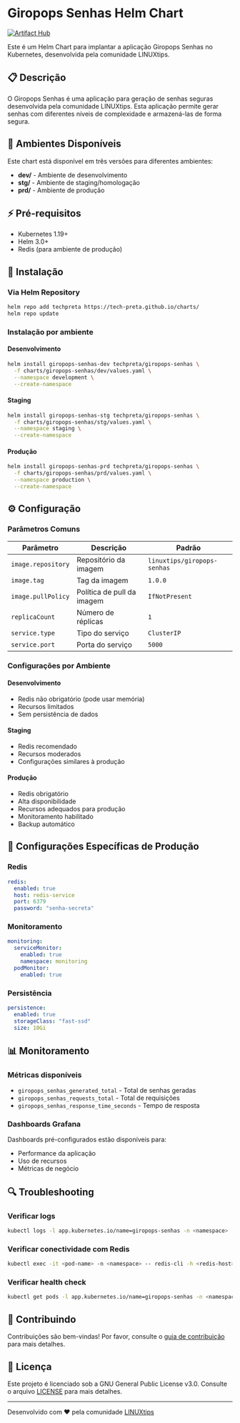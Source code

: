 # Giropops Senhas Helm Chart

[![Artifact Hub](https://img.shields.io/endpoint?url=https://artifacthub.io/badge/repository/techpreta)](https://artifacthub.io/packages/search?repo=techpreta)

Este é um Helm Chart para implantar a aplicação Giropops Senhas no Kubernetes, desenvolvida pela comunidade LINUXtips.

## 📋 Descrição

O Giropops Senhas é uma aplicação para geração de senhas seguras desenvolvida pela comunidade LINUXtips. Esta aplicação permite gerar senhas com diferentes níveis de complexidade e armazená-las de forma segura.

## 🎯 Ambientes Disponíveis

Este chart está disponível em três versões para diferentes ambientes:

- **dev/** - Ambiente de desenvolvimento
- **stg/** - Ambiente de staging/homologação
- **prd/** - Ambiente de produção

## ⚡ Pré-requisitos

- Kubernetes 1.19+
- Helm 3.0+
- Redis (para ambiente de produção)

## 🚀 Instalação

### Via Helm Repository

```bash
helm repo add techpreta https://tech-preta.github.io/charts/
helm repo update
```

### Instalação por ambiente

#### Desenvolvimento
```bash
helm install giropops-senhas-dev techpreta/giropops-senhas \
  -f charts/giropops-senhas/dev/values.yaml \
  --namespace development \
  --create-namespace
```

#### Staging
```bash
helm install giropops-senhas-stg techpreta/giropops-senhas \
  -f charts/giropops-senhas/stg/values.yaml \
  --namespace staging \
  --create-namespace
```

#### Produção
```bash
helm install giropops-senhas-prd techpreta/giropops-senhas \
  -f charts/giropops-senhas/prd/values.yaml \
  --namespace production \
  --create-namespace
```

## ⚙️ Configuração

### Parâmetros Comuns

| Parâmetro | Descrição | Padrão |
|-----------|-----------|---------|
| `image.repository` | Repositório da imagem | `linuxtips/giropops-senhas` |
| `image.tag` | Tag da imagem | `1.0.0` |
| `image.pullPolicy` | Política de pull da imagem | `IfNotPresent` |
| `replicaCount` | Número de réplicas | `1` |
| `service.type` | Tipo do serviço | `ClusterIP` |
| `service.port` | Porta do serviço | `5000` |

### Configurações por Ambiente

#### Desenvolvimento
- Redis não obrigatório (pode usar memória)
- Recursos limitados
- Sem persistência de dados

#### Staging
- Redis recomendado
- Recursos moderados
- Configurações similares à produção

#### Produção
- Redis obrigatório
- Alta disponibilidade
- Recursos adequados para produção
- Monitoramento habilitado
- Backup automático

## 🔧 Configurações Específicas de Produção

### Redis
```yaml
redis:
  enabled: true
  host: redis-service
  port: 6379
  password: "senha-secreta"
```

### Monitoramento
```yaml
monitoring:
  serviceMonitor:
    enabled: true
    namespace: monitoring
  podMonitor:
    enabled: true
```

### Persistência
```yaml
persistence:
  enabled: true
  storageClass: "fast-ssd"
  size: 10Gi
```

## 📊 Monitoramento

### Métricas disponíveis

- `giropops_senhas_generated_total` - Total de senhas geradas
- `giropops_senhas_requests_total` - Total de requisições
- `giropops_senhas_response_time_seconds` - Tempo de resposta

### Dashboards Grafana

Dashboards pré-configurados estão disponíveis para:
- Performance da aplicação
- Uso de recursos
- Métricas de negócio

## 🔍 Troubleshooting

### Verificar logs
```bash
kubectl logs -l app.kubernetes.io/name=giropops-senhas -n <namespace>
```

### Verificar conectividade com Redis
```bash
kubectl exec -it <pod-name> -n <namespace> -- redis-cli -h <redis-host> ping
```

### Verificar health check
```bash
kubectl get pods -l app.kubernetes.io/name=giropops-senhas -n <namespace>
```

## 🤝 Contribuindo

Contribuições são bem-vindas! Por favor, consulte o [guia de contribuição](../../../CONTRIBUTING.md) para mais detalhes.

## 📄 Licença

Este projeto é licenciado sob a GNU General Public License v3.0. Consulte o arquivo [LICENSE](../../../LICENSE) para mais detalhes.

---

Desenvolvido com ❤️ pela comunidade [LINUXtips](https://www.linuxtips.io/)
